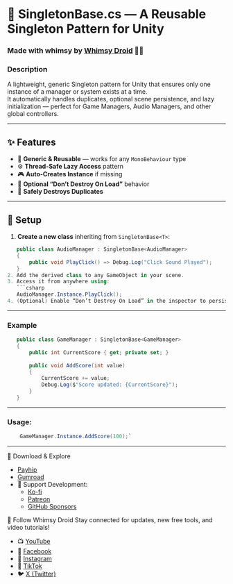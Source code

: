 # 🌈 SingletonBase.cs — A Reusable Singleton Pattern for Unity  
### Made with whimsy by [Whimsy Droid](https://linktr.ee/whimsydroid) 🤖💫  

### Description
A lightweight, generic Singleton pattern for Unity that ensures only one instance of a manager or system exists at a time.  
It automatically handles duplicates, optional scene persistence, and lazy initialization — perfect for Game Managers, Audio Managers, and other global controllers.

---

## ✨ Features
- 🧩 **Generic & Reusable** — works for any `MonoBehaviour` type  
- ⚙️ **Thread-Safe Lazy Access** pattern  
- 🎮 **Auto-Creates Instance** if missing  
- 💾 **Optional “Don’t Destroy On Load”** behavior  
- 🧼 **Safely Destroys Duplicates**  

---

## 🧰 Setup

1. **Create a new class** inheriting from `SingletonBase<T>`:
````csharp
   public class AudioManager : SingletonBase<AudioManager>
   {
       public void PlayClick() => Debug.Log("Click Sound Played");
   }
2. Add the derived class to any GameObject in your scene.
3. Access it from anywhere using:
   ```csharp
   AudioManager.Instance.PlayClick();
4. (Optional) Enable “Don’t Destroy On Load” in the inspector to persist across scenes.
````
---

### Example
 ````csharp
    public class GameManager : SingletonBase<GameManager>
	{
	    public int CurrentScore { get; private set; }
	
	    public void AddScore(int value)
	    {
	        CurrentScore += value;
	        Debug.Log($"Score updated: {CurrentScore}");
	    }
	}
````	

---

### Usage:
````csharp
	GameManager.Instance.AddScore(100);`
````

---

💾 Download & Explore

- [Payhip](https://payhip.com/whimsydroid)
- [Gumroad](https://whimsydroid.gumroad.com/)
- 🚀 Support Development:
	* [Ko-fi](https://ko-fi.com/whimsydroid)
	* [Patreon](https://patreon.com/whimsydroid)
	* [GitHub Sponsors](https://github.com/sponsors/whimsydroid)


🎥 Follow Whimsy Droid
	  Stay connected for updates, new free tools, and video tutorials!
- 📺 [YouTube](https://www.youtube.com/@whimsydroid)
- 📘 [Facebook](https://www.facebook.com/whimsydroid)
- 📸 [Instagram](https://www.instagram.com/whimsydroid)
- 🎵 [TikTok](https://www.tiktok.com/@whimsydroid)
- 🐦 [X (Twitter)](https://x.com/whimsydroid)


